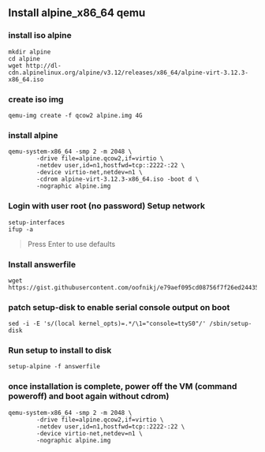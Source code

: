 ## Install alpine_x86_64 qemu 

### install iso alpine
```
mkdir alpine
cd alpine
wget http://dl-cdn.alpinelinux.org/alpine/v3.12/releases/x86_64/alpine-virt-3.12.3-x86_64.iso
```

### create iso img
```
qemu-img create -f qcow2 alpine.img 4G
```

### install alpine
```
qemu-system-x86_64 -smp 2 -m 2048 \
        -drive file=alpine.qcow2,if=virtio \
        -netdev user,id=n1,hostfwd=tcp::2222-:22 \
        -device virtio-net,netdev=n1 \
        -cdrom alpine-virt-3.12.3-x86_64.iso -boot d \
        -nographic alpine.img
```

### Login with user root (no password) Setup network
```
setup-interfaces
ifup -a
```
> Press Enter to use defaults

### Install answerfile
```
wget https://gist.githubusercontent.com/oofnikj/e79aef095cd08756f7f26ed244355d62/raw/answerfile
```

### patch setup-disk to enable serial console output on boot
```
sed -i -E 's/(local kernel_opts)=.*/\1="console=ttyS0"/' /sbin/setup-disk
```

### Run setup to install to disk
```
setup-alpine -f answerfile
```

### once installation is complete, power off the VM (command poweroff) and boot again without cdrom)
```
qemu-system-x86_64 -smp 2 -m 2048 \
        -drive file=alpine.qcow2,if=virtio \
        -netdev user,id=n1,hostfwd=tcp::2222-:22 \
        -device virtio-net,netdev=n1 \
        -nographic alpine.img
```
